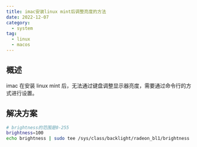 ```yaml
---
title: imac安装linux mint后调整亮度的方法
date: 2022-12-07
category:
  - system
tag:
  - linux
  - macos
---
```


## 概述

imac 在安装 linux mint 后，无法通过键盘调整显示器亮度，需要通过命令行的方式进行设置。

## 解决方案

```bash
# brightness的范围是0-255
brightness=100
echo brightness | sudo tee /sys/class/backlight/radeon_bl1/brightness
```
